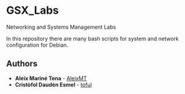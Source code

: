# GSX_Labs
Networking and Systems Management Labs

In this repository there are many bash scripts for system and network configuration for Debian.

## Authors

* **Aleix Mariné Tena** - [AleixMT](https://github.com/AleixMT)
* **Cristòfol Daudén Esmel** - [toful](https://github.com/toful)
